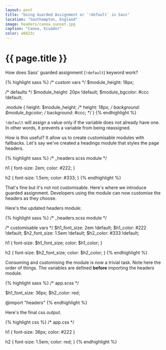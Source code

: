 ```yaml
---
layout: post
title: "Using Guarded Assignment or `!default` in Sass"
location: "Southampton, England"
image: headers/canoa_sunset.jpg
caption: "Canoa, Ecuador"
color: e6623c
---
```


{{ page.title }}
================

How does Sass' guarded assignment (`!default`) keyword work?

{% highlight sass %}
/* custom vars */
$module_height: 18px;

/* defaults */
$module_height: 20px !default;
$module_bgcolor: #ccc !default;

.module {
  height: $module_height; /* height: 18px; */
  background: $module_bgcolor; /* background: #ccc; */
}
{% endhighlight %}

`!default` will assign a value only if the variable does not already have one. In other words, it prevents a variable from being reassigned.

How is this useful? It allow us to create customisable modules with fallbacks. Let's say we've created a headings module that styles the page headers.

{% highlight sass %}
/* _headers.scss module */

h1 {
    font-size: 2em;
    color: #222;
}

h2 {
    font-size: 1.5em;
    color: #333;
}
{% endhighlight %}

That's fine but it's not not customisable. Here's where we introduce guarded assignment. Developers using the module can now customise the headers as they choose.

Here's the updated headers module:

{% highlight sass %}
/* _headers.scss module */

/* customisable vars */
$h1_font_size: 2em !default;
$h1_color: #222 !default;
$h2_font_size: 1.5em !default;
$h2_color: #333 !default;

h1 {
    font-size: $h1_font_size;
    color: $h1_color;
}

h2 {
    font-size: $h2_font_size;
    color: $h2_color;
}
{% endhighlight %}

Consuming and customising the module is now a trivial task. Note here the order of things. The variables are defined **before** importing the headers module.

{% highlight sass %}
/* app.scss */

$h1_font_size: 36px;
$h2_color: red;

@import "headers"
{% endhighlight %}

Here's the final css output.

{% highlight css %}
/* app.css */

h1 {
  font-size: 36px;
  color: #222
}

h2 {
  font-size: 1.5em;
  color: red;
}
{% endhighlight %}

